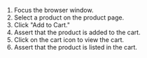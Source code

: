 1. Focus the browser window.
2. Select a product on the product page.
3. Click "Add to Cart."
4. Assert that the product is added to the cart.
5. Click on the cart icon to view the cart.
6. Assert that the product is listed in the cart.